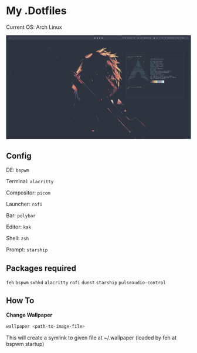 # My .Dotfiles

Current OS: Arch Linux

![Screenshot](./screenshots/desktop.png)

## Config

DE: `bspwm`

Terminal: `alacritty`

Compositor: `picom`

Launcher: `rofi`

Bar: `polybar`

Editor: `kak`

Shell: `zsh`

Prompt: `starship`

## Packages required

`feh` `bspwm` `sxhkd` `alacritty` `rofi` `dunst` `starship` `pulseaudio-control`

## How To

**Change Wallpaper**

```bash
wallpaper <path-to-image-file>
```

This will create a symlink to given file at ~/.wallpaper (loaded by feh at bspwm startup)